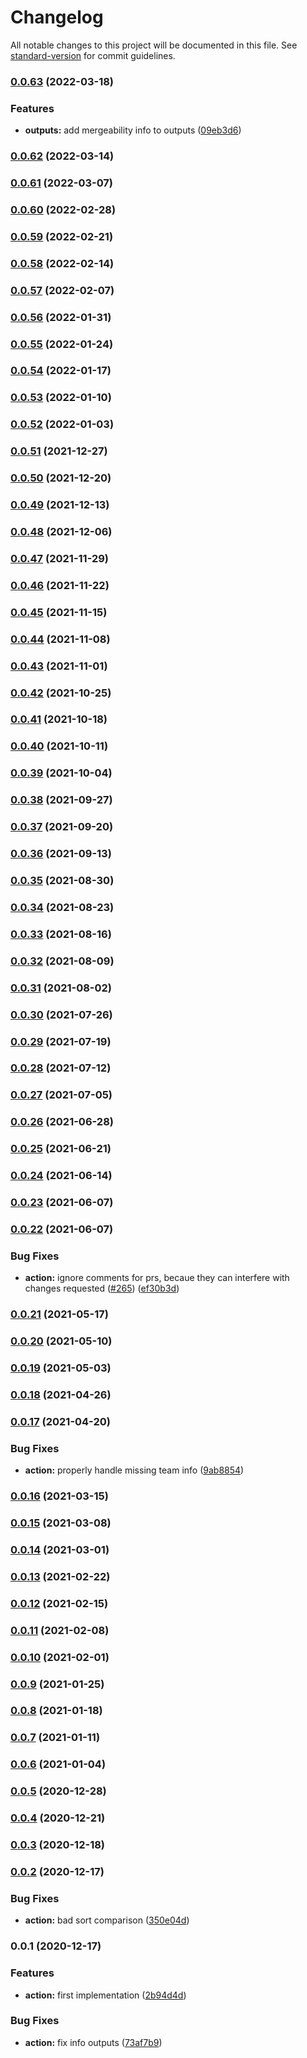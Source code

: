 # Changelog

All notable changes to this project will be documented in this file. See [standard-version](https://github.com/conventional-changelog/standard-version) for commit guidelines.

### [0.0.63](https://github.com/jurijzahn8019/action-get-pull-review-info/compare/v0.0.62...v0.0.63) (2022-03-18)


### Features

* **outputs:** add mergeability info to outputs ([09eb3d6](https://github.com/jurijzahn8019/action-get-pull-review-info/commit/09eb3d6145bf342ebf6db1df1f9371b586586f72))

### [0.0.62](https://github.com/jurijzahn8019/action-get-pull-review-info/compare/v0.0.61...v0.0.62) (2022-03-14)

### [0.0.61](https://github.com/jurijzahn8019/action-get-pull-review-info/compare/v0.0.60...v0.0.61) (2022-03-07)

### [0.0.60](https://github.com/jurijzahn8019/action-get-pull-review-info/compare/v0.0.59...v0.0.60) (2022-02-28)

### [0.0.59](https://github.com/jurijzahn8019/action-get-pull-review-info/compare/v0.0.58...v0.0.59) (2022-02-21)

### [0.0.58](https://github.com/jurijzahn8019/action-get-pull-review-info/compare/v0.0.57...v0.0.58) (2022-02-14)

### [0.0.57](https://github.com/jurijzahn8019/action-get-pull-review-info/compare/v0.0.56...v0.0.57) (2022-02-07)

### [0.0.56](https://github.com/jurijzahn8019/action-get-pull-review-info/compare/v0.0.55...v0.0.56) (2022-01-31)

### [0.0.55](https://github.com/jurijzahn8019/action-get-pull-review-info/compare/v0.0.54...v0.0.55) (2022-01-24)

### [0.0.54](https://github.com/jurijzahn8019/action-get-pull-review-info/compare/v0.0.53...v0.0.54) (2022-01-17)

### [0.0.53](https://github.com/jurijzahn8019/action-get-pull-review-info/compare/v0.0.52...v0.0.53) (2022-01-10)

### [0.0.52](https://github.com/jurijzahn8019/action-get-pull-review-info/compare/v0.0.51...v0.0.52) (2022-01-03)

### [0.0.51](https://github.com/jurijzahn8019/action-get-pull-review-info/compare/v0.0.50...v0.0.51) (2021-12-27)

### [0.0.50](https://github.com/jurijzahn8019/action-get-pull-review-info/compare/v0.0.49...v0.0.50) (2021-12-20)

### [0.0.49](https://github.com/jurijzahn8019/action-get-pull-review-info/compare/v0.0.48...v0.0.49) (2021-12-13)

### [0.0.48](https://github.com/jurijzahn8019/action-get-pull-review-info/compare/v0.0.47...v0.0.48) (2021-12-06)

### [0.0.47](https://github.com/jurijzahn8019/action-get-pull-review-info/compare/v0.0.46...v0.0.47) (2021-11-29)

### [0.0.46](https://github.com/jurijzahn8019/action-get-pull-review-info/compare/v0.0.45...v0.0.46) (2021-11-22)

### [0.0.45](https://github.com/jurijzahn8019/action-get-pull-review-info/compare/v0.0.44...v0.0.45) (2021-11-15)

### [0.0.44](https://github.com/jurijzahn8019/action-get-pull-review-info/compare/v0.0.43...v0.0.44) (2021-11-08)

### [0.0.43](https://github.com/jurijzahn8019/action-get-pull-review-info/compare/v0.0.42...v0.0.43) (2021-11-01)

### [0.0.42](https://github.com/jurijzahn8019/action-get-pull-review-info/compare/v0.0.41...v0.0.42) (2021-10-25)

### [0.0.41](https://github.com/jurijzahn8019/action-get-pull-review-info/compare/v0.0.40...v0.0.41) (2021-10-18)

### [0.0.40](https://github.com/jurijzahn8019/action-get-pull-review-info/compare/v0.0.39...v0.0.40) (2021-10-11)

### [0.0.39](https://github.com/jurijzahn8019/action-get-pull-review-info/compare/v0.0.38...v0.0.39) (2021-10-04)

### [0.0.38](https://github.com/jurijzahn8019/action-get-pull-review-info/compare/v0.0.37...v0.0.38) (2021-09-27)

### [0.0.37](https://github.com/jurijzahn8019/action-get-pull-review-info/compare/v0.0.36...v0.0.37) (2021-09-20)

### [0.0.36](https://github.com/jurijzahn8019/action-get-pull-review-info/compare/v0.0.35...v0.0.36) (2021-09-13)

### [0.0.35](https://github.com/jurijzahn8019/action-get-pull-review-info/compare/v0.0.34...v0.0.35) (2021-08-30)

### [0.0.34](https://github.com/jurijzahn8019/action-get-pull-review-info/compare/v0.0.33...v0.0.34) (2021-08-23)

### [0.0.33](https://github.com/jurijzahn8019/action-get-pull-review-info/compare/v0.0.32...v0.0.33) (2021-08-16)

### [0.0.32](https://github.com/jurijzahn8019/action-get-pull-review-info/compare/v0.0.31...v0.0.32) (2021-08-09)

### [0.0.31](https://github.com/jurijzahn8019/action-get-pull-review-info/compare/v0.0.30...v0.0.31) (2021-08-02)

### [0.0.30](https://github.com/jurijzahn8019/action-get-pull-review-info/compare/v0.0.29...v0.0.30) (2021-07-26)

### [0.0.29](https://github.com/jurijzahn8019/action-get-pull-review-info/compare/v0.0.28...v0.0.29) (2021-07-19)

### [0.0.28](https://github.com/jurijzahn8019/action-get-pull-review-info/compare/v0.0.27...v0.0.28) (2021-07-12)

### [0.0.27](https://github.com/jurijzahn8019/action-get-pull-review-info/compare/v0.0.26...v0.0.27) (2021-07-05)

### [0.0.26](https://github.com/jurijzahn8019/action-get-pull-review-info/compare/v0.0.25...v0.0.26) (2021-06-28)

### [0.0.25](https://github.com/jurijzahn8019/action-get-pull-review-info/compare/v0.0.24...v0.0.25) (2021-06-21)

### [0.0.24](https://github.com/jurijzahn8019/action-get-pull-review-info/compare/v0.0.23...v0.0.24) (2021-06-14)

### [0.0.23](https://github.com/jurijzahn8019/action-get-pull-review-info/compare/v0.0.22...v0.0.23) (2021-06-07)

### [0.0.22](https://github.com/jurijzahn8019/action-get-pull-review-info/compare/v0.0.21...v0.0.22) (2021-06-07)


### Bug Fixes

* **action:** ignore comments for prs, becaue they can interfere with changes requested ([#265](https://github.com/jurijzahn8019/action-get-pull-review-info/issues/265)) ([ef30b3d](https://github.com/jurijzahn8019/action-get-pull-review-info/commit/ef30b3d623f238a2dd9eaf16a180be915ba33206))

### [0.0.21](https://github.com/jurijzahn8019/action-get-pull-review-info/compare/v0.0.20...v0.0.21) (2021-05-17)

### [0.0.20](https://github.com/jurijzahn8019/action-get-pull-review-info/compare/v0.0.19...v0.0.20) (2021-05-10)

### [0.0.19](https://github.com/jurijzahn8019/action-get-pull-review-info/compare/v0.0.18...v0.0.19) (2021-05-03)

### [0.0.18](https://github.com/jurijzahn8019/action-get-pull-review-info/compare/v0.0.17...v0.0.18) (2021-04-26)

### [0.0.17](https://github.com/jurijzahn8019/action-get-pull-review-info/compare/v0.0.16...v0.0.17) (2021-04-20)


### Bug Fixes

* **action:** properly handle missing team info ([9ab8854](https://github.com/jurijzahn8019/action-get-pull-review-info/commit/9ab88549c6d448dce5a422f8e6d8e90ea19653e5))

### [0.0.16](https://github.com/jurijzahn8019/action-get-pull-review-info/compare/v0.0.15...v0.0.16) (2021-03-15)

### [0.0.15](https://github.com/jurijzahn8019/action-get-pull-review-info/compare/v0.0.14...v0.0.15) (2021-03-08)

### [0.0.14](https://github.com/jurijzahn8019/action-get-pull-review-info/compare/v0.0.13...v0.0.14) (2021-03-01)

### [0.0.13](https://github.com/jurijzahn8019/action-get-pull-review-info/compare/v0.0.12...v0.0.13) (2021-02-22)

### [0.0.12](https://github.com/jurijzahn8019/action-get-pull-review-info/compare/v0.0.11...v0.0.12) (2021-02-15)

### [0.0.11](https://github.com/jurijzahn8019/action-get-pull-review-info/compare/v0.0.10...v0.0.11) (2021-02-08)

### [0.0.10](https://github.com/jurijzahn8019/action-get-pull-review-info/compare/v0.0.9...v0.0.10) (2021-02-01)

### [0.0.9](https://github.com/jurijzahn8019/action-get-pull-review-info/compare/v0.0.8...v0.0.9) (2021-01-25)

### [0.0.8](https://github.com/jurijzahn8019/action-get-pull-review-info/compare/v0.0.7...v0.0.8) (2021-01-18)

### [0.0.7](https://github.com/jurijzahn8019/action-get-pull-review-info/compare/v0.0.6...v0.0.7) (2021-01-11)

### [0.0.6](https://github.com/jurijzahn8019/action-get-pull-review-info/compare/v0.0.5...v0.0.6) (2021-01-04)

### [0.0.5](https://github.com/jurijzahn8019/action-get-pull-review-info/compare/v0.0.4...v0.0.5) (2020-12-28)

### [0.0.4](https://github.com/jurijzahn8019/action-get-pull-review-info/compare/v0.0.3...v0.0.4) (2020-12-21)

### [0.0.3](https://github.com/jurijzahn8019/action-get-pull-review-info/compare/v0.0.2...v0.0.3) (2020-12-18)

### [0.0.2](https://github.com/jurijzahn8019/action-get-pull-review-info/compare/v0.0.1...v0.0.2) (2020-12-17)


### Bug Fixes

* **action:** bad sort comparison ([350e04d](https://github.com/jurijzahn8019/action-get-pull-review-info/commit/350e04d142a2a4c505503a3137a1d7000e80fc8f))

### 0.0.1 (2020-12-17)


### Features

* **action:** first implementation ([2b94d4d](https://github.com/jurijzahn8019/action-get-pull-review-info/commit/2b94d4d4d08bec14b117d8db50e2bc101a029338))


### Bug Fixes

* **action:** fix info outputs ([73af7b9](https://github.com/jurijzahn8019/action-get-pull-review-info/commit/73af7b93cd7dd2e8a416d548f2f679d7de9e0a9d))
